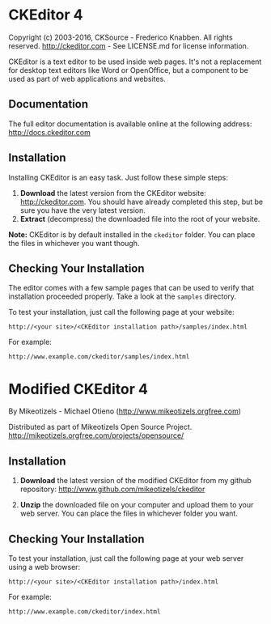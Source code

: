 CKEditor 4
==========

Copyright (c) 2003-2016, CKSource - Frederico Knabben. All rights reserved.
http://ckeditor.com - See LICENSE.md for license information.

CKEditor is a text editor to be used inside web pages. It's not a replacement
for desktop text editors like Word or OpenOffice, but a component to be used as
part of web applications and websites.

## Documentation

The full editor documentation is available online at the following address:
http://docs.ckeditor.com

## Installation

Installing CKEditor is an easy task. Just follow these simple steps:

 1. **Download** the latest version from the CKEditor website:
    http://ckeditor.com. You should have already completed this step, but be
    sure you have the very latest version.
 2. **Extract** (decompress) the downloaded file into the root of your website.

**Note:** CKEditor is by default installed in the `ckeditor` folder. You can
place the files in whichever you want though.

## Checking Your Installation

The editor comes with a few sample pages that can be used to verify that
installation proceeded properly. Take a look at the `samples` directory.

To test your installation, just call the following page at your website:

	http://<your site>/<CKEditor installation path>/samples/index.html

For example:

	http://www.example.com/ckeditor/samples/index.html



Modified CKEditor 4
===================

By Mikeotizels - Michael Otieno (http://www.mikeotizels.orgfree.com)

Distributed as part of Mikeotizels Open Source Project.
http://mikeotizels.orgfree.com/projects/opensource/


## Installation

 1. **Download** the latest version of the modified CKEditor from my github repository:
     http://www.github.com/mikeotizels/ckeditor 

 2. **Unzip** the downloaded file on your computer and upload them to your web server. 
    You can place the files in whichever folder you want.

## Checking Your Installation

To test your installation, just call the following page at your web server using a web browser:

	http://<your site>/<CKEditor installation path>/index.html

For example:

	http://www.example.com/ckeditor/index.html
